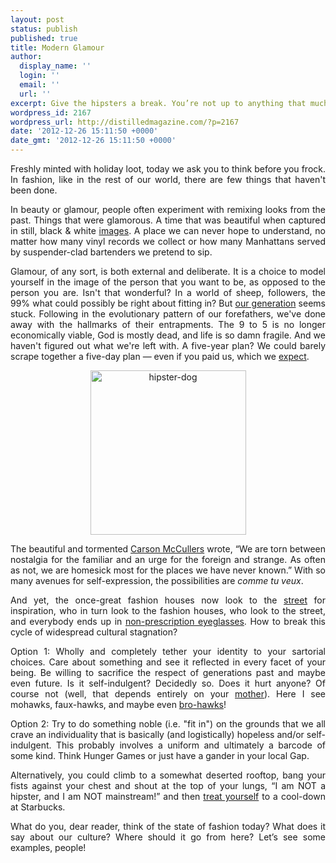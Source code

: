 ```yaml
---
layout: post
status: publish
published: true
title: Modern Glamour
author:
  display_name: ''
  login: ''
  email: ''
  url: ''
excerpt: Give the hipsters a break. You’re not up to anything that much better.
wordpress_id: 2167
wordpress_url: http://distilledmagazine.com/?p=2167
date: '2012-12-26 15:11:50 +0000'
date_gmt: '2012-12-26 15:11:50 +0000'
---
```

<p style="text-align: justify;">Freshly minted with holiday loot, today we ask you to think before you frock. In fashion, like in the rest of our world, there are few things that haven't been done.</p>
<p style="text-align: justify;">In beauty or glamour, people often experiment with remixing looks from the past. Things that were glamorous. A time that was beautiful when captured in still, black &amp; white <a href="http://distilledmagazine.com/wp-content/uploads/2012/12/?q=marilyn">images</a>. A place we can never hope to understand, no matter how many vinyl records we collect or how many Manhattans served by suspender-clad bartenders we pretend to sip.</p>
<p style="text-align: justify;">Glamour, of any sort, is both external and deliberate. It is a choice to model yourself in the image of the person that you want to be, as opposed to the person you are. Isn't that wonderful? In a world of sheep, followers, the 99% what could possibly be right about fitting in? But <a href="http://distilledmagazine.com/wp-content/uploads/2012/12/hipster.html">our generation</a> seems stuck. Following in the evolutionary pattern of our forefathers, we've done away with the hallmarks of their entrapments. The 9 to 5 is no longer economically viable, God is mostly dead, and life is so damn fragile. And we haven't figured out what we're left with. A five-year plan? We could barely scrape together a five-day plan — even if you paid us, which we <a href="http://www.nytimes.com/2010/04/03/business/03intern.html?pagewanted=all&amp;_r=0">expect</a>.</p>
<p style="text-align: justify;"><!--column--></p>
<p style="text-align: center;"><a href="http://distilledmagazine.com/modern-glamour/hipster-dog-2/" rel="attachment wp-att-2174"><img class="aligncenter  wp-image-2174" alt="hipster-dog" src="http://distilledmagazine.com/wp-content/uploads/2012/12/hipster-dog.png" width="249" height="263" /></a></p>
<p style="text-align: justify;">The beautiful and tormented <a href="http://distilledmagazine.com/wp-content/uploads/2012/12/Carson_McCullers">Carson McCullers</a> wrote, “We are torn between nostalgia for the familiar and an urge for the foreign and strange. As often as not, we are homesick most for the places we have never known.” With so many avenues for self-expression, the possibilities are <em>comme tu veux</em>.</p>
<p style="text-align: justify;">And yet, the once-great fashion houses now look to the <a href="http://distilledmagazine.com/wp-content/uploads/2012/12/colehaan.tumblr.com">street</a> for inspiration, who in turn look to the fashion houses, who look to the street, and everybody ends up in <a href="http://distilledmagazine.com/we-are-irony/">non-prescription eyeglasses</a>. How to break this cycle of widespread cultural stagnation?</p>
<p style="text-align: justify;"><!--column--></p>
<p style="text-align: justify;">Option 1: Wholly and completely tether your identity to your sartorial choices. Care about something and see it reflected in every facet of your being. Be willing to sacrifice the respect of generations past and maybe even future. Is it self-indulgent? Decidedly so. Does it hurt anyone? Of course not (well, that depends entirely on your <a href="http://distilledmagazine.com/wp-content/uploads/2012/12/VfwcALFMEEo">mother</a>). Here I see mohawks, faux-hawks, and maybe even <a href="http://distilledmagazine.com/wp-content/uploads/2012/12/define.php?term=Bro%20Hawk">bro-hawks</a>!</p>
<p style="text-align: justify;">Option 2: Try to do something noble (i.e. "fit in") on the grounds that we all crave an individuality that is basically (and logistically) hopeless and/or self-indulgent. This probably involves a uniform and ultimately a barcode of some kind. Think Hunger Games or just have a gander in your local Gap.</p>
<p style="text-align: justify;">Alternatively, you could climb to a somewhat deserted rooftop, bang your fists against your chest and shout at the top of your lungs, “I am NOT a hipster, and I am NOT mainstream!” and then <a href="http://distilledmagazine.com/wp-content/uploads/2012/12/ZsABTmT1_M0">treat yourself</a> to a cool-down at Starbucks.</p>
<p style="text-align: justify;">What do you, dear reader, think of the state of fashion today? What does it say about our culture? Where should it go from here? Let’s see some examples, people!</p>
<p style="text-align: justify;"><!--column--></p>
<p style="text-align: justify;"> </p>
